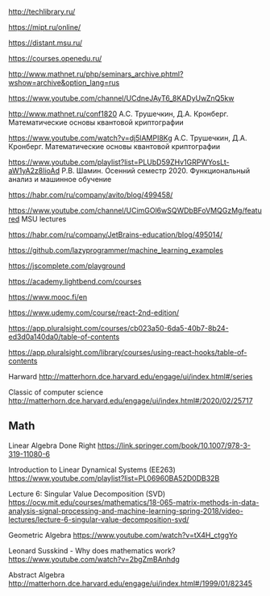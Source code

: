 http://techlibrary.ru/

https://mipt.ru/online/

https://distant.msu.ru/

https://courses.openedu.ru/

http://www.mathnet.ru/php/seminars_archive.phtml?wshow=archive&option_lang=rus

https://www.youtube.com/channel/UCdneJAyT6_8KADyUwZnQ5kw

http://www.mathnet.ru/conf1820 А.С. Трушечкин, Д.А. Кронберг. Математические основы квантовой криптографии

https://www.youtube.com/watch?v=dj5lAMPI8Kg   А.С. Трушечкин, Д.А. Кронберг. Математические основы квантовой криптографии

https://www.youtube.com/playlist?list=PLUbD59ZHv1GRPWYosLt-aW1yA2z8IioAd Р.В. Шамин. Осенний семестр 2020. Функциональный анализ и машинное обучение


https://habr.com/ru/company/avito/blog/499458/

https://www.youtube.com/channel/UCimGOl6wSQWDbBFoVMQGzMg/featured MSU lectures

<https://habr.com/ru/company/JetBrains-education/blog/495014/> 

<https://github.com/lazyprogrammer/machine_learning_examples>

<https://jscomplete.com/playground>


<https://academy.lightbend.com/courses>

<https://www.mooc.fi/en>

<https://www.udemy.com/course/react-2nd-edition/>


<https://app.pluralsight.com/courses/cb023a50-6da5-40b7-8b24-ed3d0a140da0/table-of-contents>

<https://app.pluralsight.com/library/courses/using-react-hooks/table-of-contents>

Harward
<http://matterhorn.dce.harvard.edu/engage/ui/index.html#/series>

Classic of computer science
<http://matterhorn.dce.harvard.edu/engage/ui/index.html#/2020/02/25717>



## Math
Linear Algebra Done Right
<https://link.springer.com/book/10.1007/978-3-319-11080-6>

Introduction to Linear Dynamical Systems (EE263)
<https://www.youtube.com/playlist?list=PL06960BA52D0DB32B>

Lecture 6: Singular Value Decomposition (SVD)
<https://ocw.mit.edu/courses/mathematics/18-065-matrix-methods-in-data-analysis-signal-processing-and-machine-learning-spring-2018/video-lectures/lecture-6-singular-value-decomposition-svd/>

Geometric Algebra
<https://www.youtube.com/watch?v=tX4H_ctggYo>

Leonard Susskind - Why does mathematics work?
<https://www.youtube.com/watch?v=2bgZmBAnhdg>

Abstract Algebra
<http://matterhorn.dce.harvard.edu/engage/ui/index.html#/1999/01/82345>


